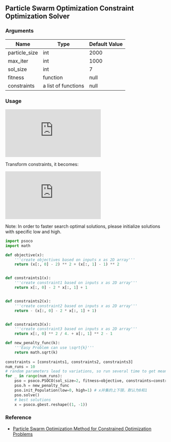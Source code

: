 ## Particle Swarm Optimization Constraint Optimization Solver

### Arguments
|Name |Type|Default Value|
|-----|----|-------------|
|particle_size|int|2000|
|max_iter|int|1000|
|sol_size|int|7|
|fitness|function|null|
|constraints|a list of functions|null|

### Usage
![equation](https://latex.codecogs.com/svg.latex?%5Cbegin%7Balign*%7D%20%5Cmin%20%5C%20f%28x%29%20%26%3D%20%28x_1%20-%202%29%5E2%20&plus;%20%28x_2%20-%201%29%5E2%20%5C%5C%20s.t.%20%5C%20x_1%20%26%3D%20x_2%20-%201%20%5C%5C%20x_1%5E2/4%26&plus;x_2%5E2-1%20%5Cleq%200%20%5Cend%7Balign*%7D)

Transform constraints, it becomes: 

![equation](https://latex.codecogs.com/svg.latex?%5Cbegin%7Balign*%7D%20%5Cmin%20%5C%20f%28x%29%20%26%3D%20%28x_1%20-%202%29%5E2%20&plus;%20%28x_2%20-%201%29%5E2%20%5C%5C%20s.t.%20%5C%20x_1%20-%20%26x_2%20&plus;%201%20%5Cleq%200%20%5C%5C%20-x_1%20&plus;%20%26x_2%20-%201%20%5Cleq%200%20%5C%5C%20x_1%5E2/4%26&plus;x_2%5E2-1%20%5Cleq%200%20%5Cend%7Balign*%7D)

Note: In order to faster search optimal solutions, please initialize solutions with specific low and high.
```python
import psoco
import math 

def objective(x):
    '''create objectives based on inputs x as 2D array'''
    return (x[:, 0] - 2) ** 2 + (x[:, 1] - 1) ** 2 


def constraints1(x):
    '''create constraint1 based on inputs x as 2D array'''
    return x[:, 0] - 2 * x[:, 1] + 1 


def constraints2(x):
    '''create constraint2 based on inputs x as 2D array'''
    return - (x[:, 0] - 2 * x[:, 1] + 1)


def constraints3(x):
    '''create constraint3 based on inputs x as 2D array'''
    return x[:, 0] ** 2 / 4. + x[:, 1] ** 2 - 1

def new_penalty_func(k):
    '''Easy Problem can use \sqrt{k}'''
    return math.sqrt(k)
    
constraints = [constraints1, constraints2, constraints3]
num_runs = 10
# random parameters lead to variations, so run several time to get mean
for _ in range(num_runs):
    pso = psoco.PSOCO(sol_size=2, fitness=objective, constraints=constraints)
    pso.h = new_penalty_func
    pso.init_Population(low=0, high=1) # x并集的上下限，默认为0和1
    pso.solve()
    # best solutions
    x = psoco.gbest.reshape((1, -1))
```
### Reference
* [Particle Swarm Optimization Method for
Constrained Optimization Problems](https://www.cs.cinvestav.mx/~constraint/papers/eisci.pdf)

